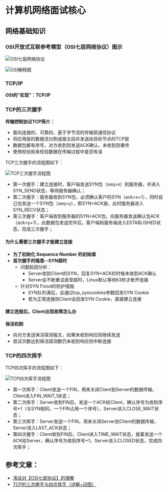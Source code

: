 # 计算机网络面试核心

## 网络基础知识

### OSI开放式互联参考模型（OSI七层网络协议）图示

![OSI七层网络协议](https://project-figure-bed.oss-cn-beijing.aliyuncs.com/pisces-image/blog/youdaoyun/%E4%B8%83%E5%B1%82%E7%BD%91%E7%BB%9C%E4%BC%A0%E8%BE%93%E5%8D%8F%E8%AE%AE.gif)

![OSI解释图](https://images0.cnblogs.com/blog2015/776442/201508/272237504067568.jpg)

### TCP/IP

**OSI的“实现”：TCP/IP**

### TCP的三次握手

**传输控制协议TCP简介：**
- 面向连接的、可靠的、基于字节流的传输层通信协议
- 将应用层的数据流分割成报文段并发送给目标节点的TCP层
- 数据包都有序号，对方收到则发送ACK确认，未收到则重传
- 使用校验和来校验数据在传输过程中是否有误

TCP三次握手的流程图如下：

![TCP三次握手流程图](https://images2015.cnblogs.com/blog/880287/201608/880287-20160803151722918-1174987329.png)

- 第一次握手：建立连接时，客户端发送SYN包（seq=x）到服务器，并进入SYN_SEND状态，等待服务器确认；
- 第二次握手：服务器收到SYN包，必须确认客户的SYN（ack=x+1），同时自己也发送一个SYN包（seq=y），即SYN+ACK报，此时服务器进入SYN_RECV状态；
- 第三次握手：客户端收到服务器的SYN+ACK包，向服务器发送确认包ACK（ack=y+1），此数据包发送完毕后，客户端和服务端进入ESTABLISHED状态，完成三次握手；

#### 为什么需要三次握手才能建立连接

- **为了初始化 Sequence Number 的初始值**
- **首次握手的隐患--SYN超时**
    - 问题起因分析：
        - Server收到Client的SYN，回复SYN+ACK的时候未收到ACK确认
        - Server会不断重试直至超时，Linux默认等待63秒才断开连接
    - 针对SYN Flood的防护措施
        - SYN队列满后，会通过tcp_syncookies参数回发SYN Cookie
        - 若为正常连接则Client会回发SYN Cookie，直接建立连接

#### 建立连接后，Client出现故障怎么办

**保活机制**
- 向对方发送保活探测报文，如果未收到响应则继续发送
- 尝试次数达到保活探测数仍未收到响应则中断连接


### TCP的四次挥手

TCP四次挥手的流程图如下：

![TCP四次挥手流程图](https://img-blog.csdn.net/20170606084851272?watermark/2/text/aHR0cDovL2Jsb2cuY3Nkbi5uZXQvcXpjc3U=/font/5a6L5L2T/fontsize/400/fill/I0JBQkFCMA==/dissolve/70/gravity/SouthEast)

- 第一次挥手：Client发送一个FIN，用来关闭Client到Server的数据传输，Client进入FIN_WAIT_1状态；
- 第二次挥手：Server收到FIN后，发送一个ACK给Client，确认序号为收到序号+1（与SYN相同，一个FIN占用一个序号），Server进入CLOSE_WAIT状态；
- 第三次挥手：Server发送一个FIN，用来关闭Server到Client的数据传输，Server进入LAST_ACK状态；
- 第四次握手：Client收到FIN后，Client进入TIME_WAIT状态，接着发送一个ACK给Server，确认序号为收到序号+1，Server进入CLOSED状态，完成四次挥手；

## 参考文章：
- [浅谈对【OSI七层协议】的理解](https://www.cnblogs.com/snoopylovefiona/p/4764853.html)
- [TCP的三次握手与四次挥手（详解+动图）](https://blog.csdn.net/qzcsu/article/details/72861891)